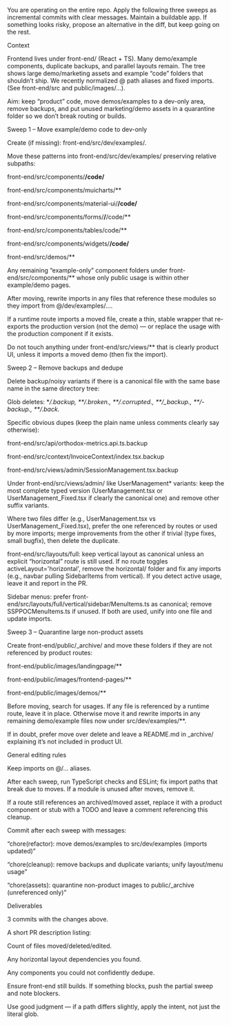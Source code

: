 You are operating on the entire repo. Apply the following three sweeps as incremental commits with clear messages. Maintain a buildable app. If something looks risky, propose an alternative in the diff, but keep going on the rest.

Context

Frontend lives under front-end/ (React + TS). Many demo/example components, duplicate backups, and parallel layouts remain. The tree shows large demo/marketing assets and example “code” folders that shouldn’t ship. We recently normalized @ path aliases and fixed imports. (See front-end/src and public/images/...).

Aim: keep “product” code, move demos/examples to a dev-only area, remove backups, and put unused marketing/demo assets in a quarantine folder so we don’t break routing or builds.

Sweep 1 – Move example/demo code to dev-only

Create (if missing): front-end/src/dev/examples/.

Move these patterns into front-end/src/dev/examples/ preserving relative subpaths:

front-end/src/components/**/code/**

front-end/src/components/muicharts/**

front-end/src/components/material-ui/**/code/**

front-end/src/components/forms/**/**/code/**

front-end/src/components/tables/code/**

front-end/src/components/widgets/**/code/**

front-end/src/demos/**

Any remaining “example-only” component folders under front-end/src/components/** whose only public usage is within other example/demo pages.

After moving, rewrite imports in any files that reference these modules so they import from @/dev/examples/....

If a runtime route imports a moved file, create a thin, stable wrapper that re-exports the production version (not the demo) — or replace the usage with the production component if it exists.

Do not touch anything under front-end/src/views/** that is clearly product UI, unless it imports a moved demo (then fix the import).

Sweep 2 – Remove backups and dedupe

Delete backup/noisy variants if there is a canonical file with the same base name in the same directory tree:

Glob deletes: **/*.backup, **/*.broken.*, **/*.corrupted.*, **/*_backup.*, **/*-backup.*, **/*.back.*

Specific obvious dupes (keep the plain name unless comments clearly say otherwise):

front-end/src/api/orthodox-metrics.api.ts.backup

front-end/src/context/InvoiceContext/index.tsx.backup

front-end/src/views/admin/SessionManagement.tsx.backup

Under front-end/src/views/admin/ like UserManagement* variants: keep the most complete typed version (UserManagement.tsx or UserManagement_Fixed.tsx if clearly the canonical one) and remove other suffix variants.

Where two files differ (e.g., UserManagement.tsx vs UserManagement_Fixed.tsx), prefer the one referenced by routes or used by more imports; merge improvements from the other if trivial (type fixes, small bugfix), then delete the duplicate.

front-end/src/layouts/full: keep vertical layout as canonical unless an explicit “horizontal” route is still used. If no route toggles activeLayout='horizontal', remove the horizontal/ folder and fix any imports (e.g., navbar pulling SidebarItems from vertical). If you detect active usage, leave it and report in the PR.

Sidebar menus: prefer front-end/src/layouts/full/vertical/sidebar/MenuItems.ts as canonical; remove SSPPOCMenuItems.ts if unused. If both are used, unify into one file and update imports.

Sweep 3 – Quarantine large non-product assets

Create front-end/public/_archive/ and move these folders if they are not referenced by product routes:

front-end/public/images/landingpage/**

front-end/public/images/frontend-pages/**

front-end/public/images/demos/**

Before moving, search for usages. If any file is referenced by a runtime route, leave it in place. Otherwise move it and rewrite imports in any remaining demo/example files now under src/dev/examples/**.

If in doubt, prefer move over delete and leave a README.md in _archive/ explaining it’s not included in product UI.

General editing rules

Keep imports on @/... aliases.

After each sweep, run TypeScript checks and ESLint; fix import paths that break due to moves. If a module is unused after moves, remove it.

If a route still references an archived/moved asset, replace it with a product component or stub with a TODO and leave a comment referencing this cleanup.

Commit after each sweep with messages:

“chore(refactor): move demos/examples to src/dev/examples (imports updated)”

“chore(cleanup): remove backups and duplicate variants; unify layout/menu usage”

“chore(assets): quarantine non-product images to public/_archive (unreferenced only)”

Deliverables

3 commits with the changes above.

A short PR description listing:

Count of files moved/deleted/edited.

Any horizontal layout dependencies you found.

Any components you could not confidently dedupe.

Ensure front-end still builds. If something blocks, push the partial sweep and note blockers.

Use good judgment — if a path differs slightly, apply the intent, not just the literal glob.